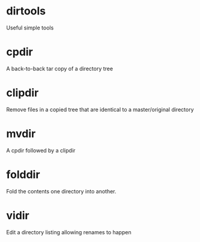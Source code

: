 
# dirtools
Useful simple tools

# cpdir
A back-to-back tar copy of a directory tree

# clipdir
Remove files in a copied tree that are identical to a master/original
directory

# mvdir
A cpdir followed by a clipdir

# folddir
Fold the contents one directory into another.

# vidir
Edit a directory listing allowing renames to happen
